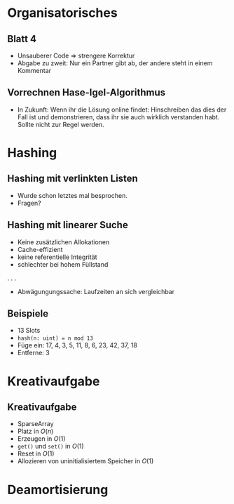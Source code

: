Organisatorisches
=================

Blatt 4
-------

* Unsauberer Code $\Longrightarrow$ strengere Korrektur
* Abgabe zu zweit: Nur ein Partner gibt ab, der andere steht in einem Kommentar

Vorrechnen Hase-Igel-Algorithmus
--------------------------------

* In Zukunft: Wenn ihr die Lösung online findet: Hinschreiben das dies der Fall ist und
  demonstrieren, dass ihr sie auch wirklich verstanden habt. Sollte nicht zur Regel werden.

Hashing
=======

Hashing mit verlinkten Listen
-----------------------------

* Wurde schon letztes mal besprochen.
* Fragen?

Hashing mit linearer Suche
--------------------------

* Keine zusätzlichen Allokationen
* Cache-effizient
* keine referentielle Integrität
* schlechter bei hohem Füllstand

. . .

* Abwägungungssache: Laufzeiten an sich vergleichbar

Beispiele
---------

* 13 Slots
* `hash(n: uint) = n mod 13`
* Füge ein: 17, 4, 3, 5, 11, 8, 6, 23, 42, 37, 18
* Entferne: 3

Kreativaufgabe
==============

Kreativaufgabe
--------------

* SparseArray
* Platz in $O(n)$
* Erzeugen in $O(1)$
* `get()` und `set()` in $O(1)$
* Reset in $O(1)$
* Allozieren von uninitialisiertem Speicher in $O(1)$

Deamortisierung
===============

